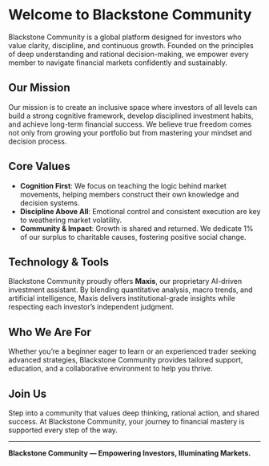 # Welcome to Blackstone Community

Blackstone Community is a global platform designed for investors who value clarity, discipline, and continuous growth. Founded on the principles of deep understanding and rational decision-making, we empower every member to navigate financial markets confidently and sustainably.

## Our Mission

Our mission is to create an inclusive space where investors of all levels can build a strong cognitive framework, develop disciplined investment habits, and achieve long-term financial success. We believe true freedom comes not only from growing your portfolio but from mastering your mindset and decision process.

## Core Values

- **Cognition First**: We focus on teaching the logic behind market movements, helping members construct their own knowledge and decision systems.  
- **Discipline Above All**: Emotional control and consistent execution are key to weathering market volatility.  
- **Community & Impact**: Growth is shared and returned. We dedicate 1% of our surplus to charitable causes, fostering positive social change.

## Technology & Tools

Blackstone Community proudly offers **Maxis**, our proprietary AI-driven investment assistant. By blending quantitative analysis, macro trends, and artificial intelligence, Maxis delivers institutional-grade insights while respecting each investor’s independent judgment.

## Who We Are For

Whether you’re a beginner eager to learn or an experienced trader seeking advanced strategies, Blackstone Community provides tailored support, education, and a collaborative environment to help you thrive.

## Join Us

Step into a community that values deep thinking, rational action, and shared success. At Blackstone Community, your journey to financial mastery is supported every step of the way.

---

**Blackstone Community — Empowering Investors, Illuminating Markets.**
